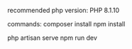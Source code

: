 recommended php version:
PHP 8.1.10

commands:
composer install
npm install

php artisan serve
npm run dev
